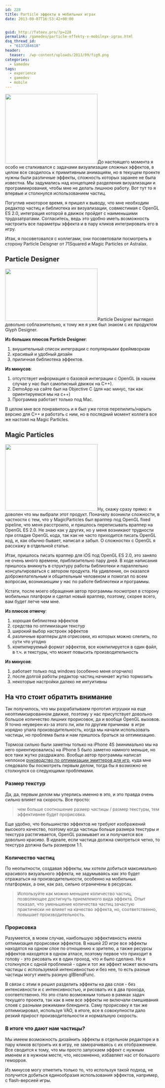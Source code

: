 ```yaml
---
id: 228
title: Particle эффекты в мобильных играх
date: 2013-09-07T16:53:42+00:00


guid: http://fateev.pro/?p=228
permalink: /gamedev/particle-effekty-v-mobilnyx-igrax.html
dsq_thread_id:
  - "6137284618"
header:
  teaser:  /wp-content/uploads/2013/09/fig9.png
categories:
  - Gamedev
tags:
  - experience
  - gamedev
  - mobile
---
```

<p dir="ltr"><a href="http://fateev.pro/wp-content/uploads/2013/09/fig9.png"><img class="alignleft size-medium wp-image-230" title="fig9" src="http://fateev.pro/wp-content/uploads/2013/09/fig9-300x226.png" alt="" width="300" height="226" /></a>До настоящего момента я особо не сталкивался с задачами визуализации сложных эффектов, в целом все сводилось к примитивным анимациям, но в текущем проекте нужны были различные эффекты, сложность которых заранее не была известна. Мы задумались над концепцией разделения визуализации и программирования, чтобы мне не делать лишнюю работу. Вот тут то я впервые и столкнулся использованием частиц.</p>
<p dir="ltr">Погуглив некоторое время, я пришел к выводу, что мне необходим редактор частиц и библиотека их визуализации, совместимая с OpenGL ES 2.0, интеграция которой в движок пройдет с наименьшими трудозатратами. Согласитесь, ведь это удобно иметь возможность настроить все параметры эффекта и в пару кликов интегрировать его в игру.</p>
<p dir="ltr">Итак, я посоветовался с коллегами, они посоветовали посмотреть в сторону Particle Deisgner от 71Squared и Magic Particles от Astralax.</p>

<h2 dir="ltr">Particle Designer</h2>
<p dir="ltr"><a href="http://fateev.pro/wp-content/uploads/2013/09/particle_settings_example.png"><img class="size-medium wp-image-242 alignright" title="particle_settings_example" src="http://fateev.pro/wp-content/uploads/2013/09/particle_settings_example-300x170.png" alt="" width="300" height="170" /></a>Particle Designer выглядел довольно соблазнительно, к тому же я уже был знаком с их продуктом Glyph Designer.</p>
<p dir="ltr"><strong>Из больших плюсов Particle Designer</strong>:</p>

<ol>
	<li>внушительный список интеграции с популярными фреймворкам</li>
	<li>красивый и удобный дизайн</li>
	<li>приличная библиотека эффектов.</li>
</ol>
<p dir="ltr"><strong>Из минусов</strong>:</p>

<ol>
	<li>отсутствует информация о базовой интеграции с OpenGL (в нашем случае у нас был самописный движок на C++).</li>
	<li>DemoApp на сайте был на Objective C (для нас минус, так как ориентируемся мы на с++)</li>
	<li>Программа работает только под Mac.</li>
</ol>
<p dir="ltr">В целом мне все понравилось и я был уже готов перепилить/нарыть версию для C++ и работать с ним, но в последний момент коллега все же настоял на Magic Particles.</p>

<h2 dir="ltr">Magic Particles</h2>
<p dir="ltr"><a href="http://fateev.pro/wp-content/uploads/2013/09/mp_screen.gif"><img class="alignleft size-medium wp-image-244" title="mp_screen" src="http://fateev.pro/wp-content/uploads/2013/09/mp_screen-300x216.gif" alt="" width="300" height="216" /></a>Ну, скажу сразу прямо: я доволен что мы выбрали этот продукт. Поначалу возникли сложности, в частности с тем, что у MagicParticles был враппер под OpenGL fixed pipeline, что меня расстроило, и пришлось переписывать враппер на OpenGL ES 2.0. Не знаю как у других, но у меня возникают трудности при отладке OpenGL кода, так как не часто приходится писать OpenGL код, и, как обычно бывает, написал и забыл. О сложностях с OpenGL я расскажу в отдельной статье.</p>
<p dir="ltr">Итак, пришлось писать враппер для iOS под OpenGL ES 2.0, это заняло не очень много времени, приблизительно пару дней. В ходе написания пришлось вникнуть в структуру работы библиотеки и параллельно консультироваться с автором продукта. На удивление, он оказался доброжелательным и общительным человеком и помогал по всем вопросам, возникающим у нас по работе библиотеки и программы.</p>
<p dir="ltr">Кстати, после моего обращения автор программы посмотрел в сторону мобильных платформ и сделал новый враппер, поэтому, скорее всего, вам будет легче чем мне.</p>
<p dir="ltr"><strong>Из плюсов отмечу</strong>:</p>

<ol>
	<li>хорошая библиотека эффектов</li>
	<li>средства по оптимизации текстур</li>
	<li>широкий выбор настроек эффектов</li>
	<li>различные врапперы для отрисовки, из которых можно слепить, по сути что угодно</li>
	<li>компилируемый формат эффектов, все компилируется в один файл, в т.ч. и текстуры, что может повысить производительность</li>
</ol>
<p dir="ltr"><strong>Из минусов</strong>:</p>

<ol>
	<li>работает только под windows (особенно меня огорчило)</li>
	<li>после долгой работы редактор частиц начинает жутко тормозить</li>
	<li>некоторые настройки далеко не интуитивны</li>
</ol>
<h2 dir="ltr">На что стоит обратить внимание</h2>
<p dir="ltr">Так получилось, что мы разрабатываем прототип игрушки на еще неоптимизированном движке, поэтому у нас присутствует довольно большое количество лишних прорисовок, да и вообще OpenGL вызовов. Я точно неуверен из-за этого ли, или по другим причинам  в игре изрядно упала производительность, когда мы начали использовать частицы, но проблема была и нам пришлось браться за оптимизацию.</p>
<p dir="ltr">Тормоза сильно были заметны только на iPhone 4S (минимально мы на него ориентировались) на iPhone 5 было заметно намного меньше, но все таки жутко раздражало. Вообще автор программы написал неплохое <a href="http://www.astralax.ru/articles/effects_optimization" rel="nofollow">руководство по оптимизации эмиттеров для игр</a>, куда мне следовало бы посмотреть первым делом, тогда бы я возможно не столкнулся со следующими проблемами.</p>

<h3 dir="ltr">Размер текстур</h3>
<p dir="ltr">Да, да, первым делом мы уперлись именно в это, и это правда очень сильно влияет на скорость. Все просто:</p>

<blockquote>
<p dir="ltr">чем больше соотношение размер частицы / размер текстуры, тем эффективнее будет прорисовка.</p>
</blockquote>
<p dir="ltr">Еще удобно, что большинство эффектов не требуют изображений высокого качество, поэтому когда частицы больше размера текстуры и текстура растягивается, OpenGL размывает их и получается все довольно красиво. В идеале, если частица должна смотреться четко, то текстура должна быть размером 1:1.</p>

<h3 dir="ltr">Количество частиц</h3>
<p dir="ltr">По неопытности, создавая эффекты, мы хотели добиться максимально красивого визуального эффекта, не задумываясь как это будет отражаться на производительности, особенно на мобильных платформах, а они, как раз, сильно ограничены в ресурсах.</p>

<blockquote>
<p dir="ltr">Используйте как можно меньшее количество частиц, позволяющее достигнуть приемлемого вида эффекта. Опыт показал, что уменьшение количества частиц зачастую практически не влияет на качество эффекта, но, соответственно, повышает производительность.</p>
</blockquote>
<h3 dir="ltr">Прорисовка</h3>
<p dir="ltr">Разумеется, в моем случае, наибольшую эффективность имела оптимизация прорисовки эффектов. В нашей 2D игре все эффекты находятся на одном слое по отношению к зрителю, а также ресурсы эффектов находятся в одном атласе, поэтому первое что приходит в голову - это рисовать их в один проход, что и было сделано. Но я столкнулся с одной проблемой - один и тот же эффект может включать частицы с используемой интенсивностью и без нее, то есть разные частицы могут иметь разную glBlendFunc.</p>
<p dir="ltr">В связи с этим я решил разделить эффекты на два слоя - без интенсивности и с интенсивностью, и рисовать их в два прохода, соответственно. Но это стало возможным только в рамках задач текущего проекта, так как в нем все эффекты не включали смешивания слоев с разными режимами блендинга. Саму прорисовку я так же оптимизировал, используя VAO, в итоге, все в совокупности дало резкий прирост производительности и нормальную скорость.</p>

<h3 dir="ltr">В итоге что дают нам частицы?</h3>
<p dir="ltr">Мы имеем возможность дизайнить эффекты в отдельном редакторе и в пару кликов встроить их в игру, не заморачиваясь с их отображением. Все сводится к тому, что мы просто запускаем эффект с нужным именем и в нужном месте, что, несомненно, избавляет нас от большого геморроя.</p>
Из минусов могу отметить только то, что используя такой подход, не получится добиться единообразия использования эффектов, например, с flash-версией игры.